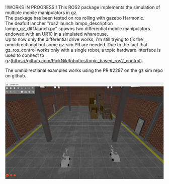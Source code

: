 
!!WORKS IN PROGRESS!!
This ROS2 package implements the simulation of multiple mobile manipulators in gz.  
The package has been tested on ros rolling with gazebo Harmonic.  
The deafult lancher "ros2 launch lampo_description lampo_gz_diff.launch.py" spawns two differential mobile manipulators endowed with an UR10 in a simulated whareouse.  
Up to now only the differential drive works, i'm still trying to fix the omnidirectional but some gz-sim PR are needed.
Due to the fact that gz_ros_control works only with a single robot, a topic hardware interface is used to connect to gz(https://github.com/PickNikRobotics/topic_based_ros2_control).  

The omnidirectianal examples works using the PR #2297 on the gz sim repo on github.  

[![stiima](docs/sc.png)](https://www.stiima.cnr.it/?lang=en)  